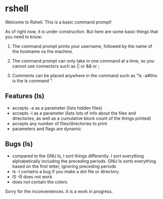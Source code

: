 # rshell

Welcome to Rshell. This is a basic command prompt!

As of right now, it is under construction. But here are some basic things that you need to know:

1. The command prompt prints your username, followed by the name of the hostname os the machine.

2. The command prompt can only take in one command at a time, so you cannot use connectors such as || or && or ;

3. Comments can be placed anywhere in the command such as "ls -a#this is the ls command ".

## Features (ls)

* accepts -a as a parameter (lists hidden files)
* accepts -l as a parameter (lists lots of info about the files and directories, as well as a cumulative block count of the things printed)
* accepts any number of files/directories to print
* parameters and flags are dynamic

## Bugs (ls)
* compared to the GNU ls, I sort things differently. I sort everything alphabetically including the preceding periods. GNU ls sorts everything based on the first letter, ignoring preceding periods
* ls -l contains a bug if you make a dot file or directory.
* lS -R does not work
* does not contain the colors 

Sorry for the inconveniences. It is a work in progress.  
